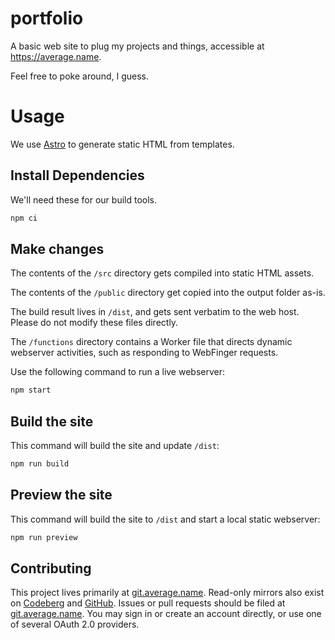 # portfolio

A basic web site to plug my projects and things, accessible at https://average.name.

Feel free to poke around, I guess.

# Usage

We use [Astro](https://astro.build) to generate static HTML from templates.

## Install Dependencies

We'll need these for our build tools.

```sh
npm ci
```

## Make changes

The contents of the `/src` directory gets compiled into static HTML assets.

The contents of the `/public` directory get copied into the output folder as-is.

The build result lives in `/dist`, and gets sent verbatim to the web host. Please do not modify these files directly.

The `/functions` directory contains a Worker file that directs dynamic webserver activities, such as responding to WebFinger requests.

Use the following command to run a live webserver:

```sh
npm start
```

## Build the site

This command will build the site and update `/dist`:

```sh
npm run build
```

## Preview the site

This command will build the site to `/dist` and start a local static webserver:

```sh
npm run preview
```

## Contributing

This project lives primarily at [git.average.name](https://git.average.name/AverageHelper/portfolio). Read-only mirrors also exist on [Codeberg](https://codeberg.org/AverageHelper/portfolio) and [GitHub](https://github.com/AverageHelper/portfolio). Issues or pull requests should be filed at [git.average.name](https://git.average.name/AverageHelper/portfolio). You may sign in or create an account directly, or use one of several OAuth 2.0 providers.

